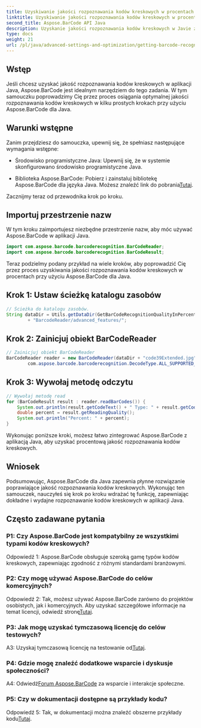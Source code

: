```yaml
---
title: Uzyskiwanie jakości rozpoznawania kodów kreskowych w procentach w Javie za pomocą Aspose.BarCode
linktitle: Uzyskiwanie jakości rozpoznawania kodów kreskowych w procentach
second_title: Aspose.BarCode API Java
description: Uzyskanie jakości rozpoznawania kodów kreskowych w Javie za pomocą Aspose.BarCode. Postępuj zgodnie z naszym przewodnikiem krok po kroku, aby uzyskać optymalne rezultaty.
type: docs
weight: 21
url: /pl/java/advanced-settings-and-optimization/getting-barcode-recognition-quality-percent/
---
```

## Wstęp

Jeśli chcesz uzyskać jakość rozpoznawania kodów kreskowych w aplikacji Java, Aspose.BarCode jest idealnym narzędziem do tego zadania. W tym samouczku poprowadzimy Cię przez proces osiągania optymalnej jakości rozpoznawania kodów kreskowych w kilku prostych krokach przy użyciu Aspose.BarCode dla Java.

## Warunki wstępne

Zanim przejdziesz do samouczka, upewnij się, że spełniasz następujące wymagania wstępne:

- Środowisko programistyczne Java: Upewnij się, że w systemie skonfigurowano środowisko programistyczne Java.

-  Biblioteka Aspose.BarCode: Pobierz i zainstaluj bibliotekę Aspose.BarCode dla języka Java. Możesz znaleźć link do pobrania[Tutaj](https://releases.aspose.com/barcode/java/).

Zacznijmy teraz od przewodnika krok po kroku.

## Importuj przestrzenie nazw

W tym kroku zaimportujesz niezbędne przestrzenie nazw, aby móc używać Aspose.BarCode w aplikacji Java.

```java
import com.aspose.barcode.barcoderecognition.BarCodeReader;
import com.aspose.barcode.barcoderecognition.BarCodeResult;


```

Teraz podzielmy podany przykład na wiele kroków, aby poprowadzić Cię przez proces uzyskiwania jakości rozpoznawania kodów kreskowych w procentach przy użyciu Aspose.BarCode dla Java.

## Krok 1: Ustaw ścieżkę katalogu zasobów

```java
// Ścieżka do katalogu zasobów.
String dataDir = Utils.getDataDir(GetBarCodeRecognitionQualityInPercent.class)
		+ "BarcodeReader/advanced_features/";
```

## Krok 2: Zainicjuj obiekt BarCodeReader

```java
// Zainicjuj obiekt BarCodeReader
BarCodeReader reader = new BarCodeReader(dataDir + "code39Extended.jpg",
		com.aspose.barcode.barcoderecognition.DecodeType.ALL_SUPPORTED_TYPES);
```

## Krok 3: Wywołaj metodę odczytu

```java
// Wywołaj metodę read
for (BarCodeResult result : reader.readBarCodes()) {
	System.out.println(result.getCodeText() + " Type: " + result.getCodeType());
	double percent = result.getReadingQuality();
	System.out.println("Percent: " + percent);
}
```

Wykonując poniższe kroki, możesz łatwo zintegrować Aspose.BarCode z aplikacją Java, aby uzyskać procentową jakość rozpoznawania kodów kreskowych.

## Wniosek

Podsumowując, Aspose.BarCode dla Java zapewnia płynne rozwiązanie poprawiające jakość rozpoznawania kodów kreskowych. Wykonując ten samouczek, nauczyłeś się krok po kroku wdrażać tę funkcję, zapewniając dokładne i wydajne rozpoznawanie kodów kreskowych w aplikacji Java.

## Często zadawane pytania

### P1: Czy Aspose.BarCode jest kompatybilny ze wszystkimi typami kodów kreskowych?

Odpowiedź 1: Aspose.BarCode obsługuje szeroką gamę typów kodów kreskowych, zapewniając zgodność z różnymi standardami branżowymi.

### P2: Czy mogę używać Aspose.BarCode do celów komercyjnych?

 Odpowiedź 2: Tak, możesz używać Aspose.BarCode zarówno do projektów osobistych, jak i komercyjnych. Aby uzyskać szczegółowe informacje na temat licencji, odwiedź stronę[Tutaj](https://purchase.aspose.com/buy).

### P3: Jak mogę uzyskać tymczasową licencję do celów testowych?

A3: Uzyskaj tymczasową licencję na testowanie od[Tutaj](https://purchase.aspose.com/temporary-license/).

### P4: Gdzie mogę znaleźć dodatkowe wsparcie i dyskusje społeczności?

 A4: Odwiedź[Forum Aspose.BarCode](https://forum.aspose.com/c/barcode/13) za wsparcie i interakcje społeczne.

### P5: Czy w dokumentacji dostępne są przykłady kodu?

 Odpowiedź 5: Tak, w dokumentacji można znaleźć obszerne przykłady kodu[Tutaj](https://reference.aspose.com/barcode/java/).